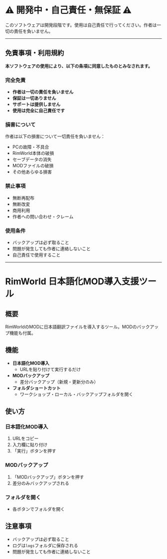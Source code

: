 # ⚠️ 開発中・自己責任・無保証 ⚠️

このソフトウェアは開発段階です。使用は自己責任で行ってください。作者は一切の責任を負いません。

---

## 免責事項・利用規約

**本ソフトウェアの使用により、以下の条項に同意したものとみなされます。**

### 完全免責
- **作者は一切の責任を負いません**
- **保証は一切ありません**
- **サポートは提供しません**
- **使用は完全に自己責任です**

### 損害について
作者は以下の損害について一切責任を負いません：
- PCの故障・不具合
- RimWorld本体の破損
- セーブデータの消失
- MODファイルの破損
- その他あらゆる損害

### 禁止事項
- 無断再配布
- 無断改変
- 商用利用
- 作者への問い合わせ・クレーム

### 使用条件
- バックアップは必ず取ること
- 問題が発生しても作者に連絡しないこと
- 自己責任で使用すること

---

# RimWorld 日本語化MOD導入支援ツール

## 概要

RimWorldのMODに日本語翻訳ファイルを導入するツール。MODのバックアップ機能も付属。

## 機能

*   **日本語化MOD導入**
    *   URLを貼り付けて実行するだけ
*   **MODバックアップ**
    *   差分バックアップ（新規・更新分のみ）
*   **フォルダショートカット**
    *   ワークショップ・ローカル・バックアップフォルダを開く

## 使い方

### 日本語化MOD導入
1. URLをコピー
2. 入力欄に貼り付け
3. 「実行」ボタンを押す

### MODバックアップ
1. 「MODバックアップ」ボタンを押す
2. 差分のみバックアップされる

### フォルダを開く
- 各ボタンでフォルダを開く

## 注意事項

- バックアップは必ず取ること
- ログは`logs`フォルダに保存される
- 問題が発生しても作者に連絡しないこと